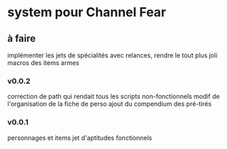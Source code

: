 # system pour Channel Fear

## à faire

implémenter les jets de spécialités avec relances,
rendre le tout plus joli
macros des items armes

### v0.0.2
correction de path qui rendait tous les scripts non-fonctionnels
modif de l'organisation de la fiche de perso
ajout du compendium des pré-tirés

### v0.0.1

personnages et items
jet d'aptitudes fonctionnels

